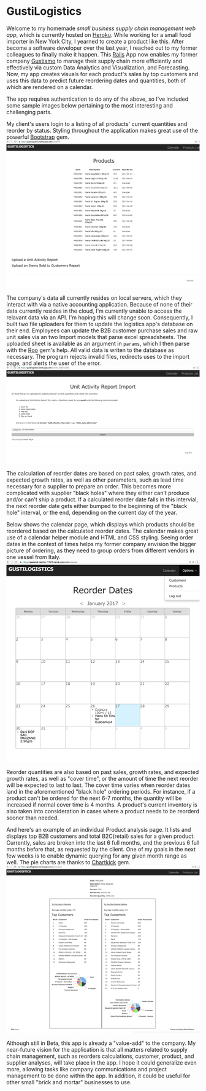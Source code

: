 # GustiLogistics

Welcome to my homemade *small business supply chain management web app*, which is currently hosted on [Heroku](https://www.heroku.com/). While working for a small food importer in New York City, I yearned to create a product like this. After become a software developer over the last year, I reached out to my former colleagues to finally make it happen. This [Rails](http://rubyonrails.org/) App now enables my former company [Gustiamo](https://www.gustiamo.com) to manage their supply chain more efficiently and effectively via custom Data Analytics and Visualization, and Forecasting. Now, my app creates visuals for each product's sales by top customers and uses this data to predict future reordering dates and quantities, both of which are rendered on a calendar. 

The app requires authentication to do any of the above, so I've included some sample images below pertaining to the most interesting and challenging parts. 

My client's users login to a listing of all products' current quantities and reorder by status. Styling throughout the application makes great use of the powerful [Bootstrap](https://github.com/twbs/bootstrap-sass/) gem.
![alt text](/sample_images/ProductsIndexPage.png "Products List")

The company's data all currently resides on local servers, which they interact with via a native accounting application. Because of none of their data currently resides in the cloud, I'm currently unable to access the relavant data via an API. I'm hoping this will change soon. Consequently, I built two file uploaders for them to update the logistics app's database on their end. Employees can update the B2B customer purchase sales and raw unit sales via an two Import models that parse excel spreadsheets. The uploaded sheet is available as an argument in ``params``, which I then parse with the [Roo](https://github.com/roo-rb/roo) gem's help. All valid data is writen to the database as necessary. The program rejects invalid files, redirects uses to the import page, and alerts the user of the error. 
![alt text](/sample_images/FileUploader.png "File Uploader")

The calculation of reorder dates are based on past sales, growth rates, and expected growth rates, as well as other parameters, such as lead time necessary for a supplier to prepare an order. This becomes more complicated with supplier "black holes" where they either can't produce and/or can't ship a product. If a calculated reorder date falls in this intervial, the next reorder date gets either bumped to the beginning of the "black hole" interval, or the end, depending on the current day of the year.

Below shows the calendar page, which displays which products should be reordered based on the calculated reorder dates. 
The calendar makes great use of a calendar helper module and HTML and CSS styling. Seeing order dates in the context of times helps my former company envision the bigger picture of ordering, as they need to group orders from different vendors in one vessel from Italy. 
![alt text](/sample_images/GustiLogisticsCalendar.png "Calendar Prototype")

Reorder quantities are also based on past sales, growth rates, and expected growth rates, as well as "cover time", or the amount of time the next reorder will be expected to last to last. The cover time varies when reorder dates land in the aforementioned "black hole" ordering periods. For instance, if a product can't be ordered for the next 6-7 months, the quantity will be increased if normal cover time is 4 months. A product's current inventory is also taken into consideration in cases where a product needs to be reorderd sooner than needed. 

And here's an example of an individual Product analysis page. It lists and displays top B2B customers and total B2C(retail) sales for a given product. Currently, sales are broken into the last 6 full months, and the previous 6 full months before that, as requested by the client. One of my goals in the next few weeks is to enable dynamic querying for any given month range as well. The pie charts are thanks to [Chartkick](https://github.com/ankane/chartkick) gem. 
![alt text](/sample_images/ProductShowPage.png "Product Analysis")

Although still in Beta, this app is already a "value-add" to the company. My near-future vision for the application is that all matters related to supply chain management, such as reorders calculations, customer, product, and supplier analyses, will take place in the app. I hope it could generalize even more, allowing tasks like company communications and project management to be done within the app. In addition, it could be useful for other small "brick and mortar" businesses to use. 
